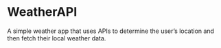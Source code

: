 # WeatherAPI
A simple weather app that uses APIs to determine the user’s location and then fetch their local weather data.
